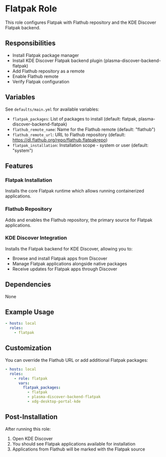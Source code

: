 # Flatpak Role

This role configures Flatpak with Flathub repository and the KDE Discover Flatpak backend.

## Responsibilities

- Install Flatpak package manager
- Install KDE Discover Flatpak backend plugin (plasma-discover-backend-flatpak)
- Add Flathub repository as a remote
- Enable Flathub remote
- Verify Flatpak configuration

## Variables

See `defaults/main.yml` for available variables:

- `flatpak_packages`: List of packages to install (default: flatpak, plasma-discover-backend-flatpak)
- `flathub_remote_name`: Name for the Flathub remote (default: "flathub")
- `flathub_remote_url`: URL to Flathub repository (default: https://dl.flathub.org/repo/flathub.flatpakrepo)
- `flatpak_installation`: Installation scope - system or user (default: "system")

## Features

### Flatpak Installation
Installs the core Flatpak runtime which allows running containerized applications.

### Flathub Repository
Adds and enables the Flathub repository, the primary source for Flatpak applications.

### KDE Discover Integration
Installs the Flatpak backend for KDE Discover, allowing you to:
- Browse and install Flatpak apps from Discover
- Manage Flatpak applications alongside native packages
- Receive updates for Flatpak apps through Discover

## Dependencies

None

## Example Usage

```yaml
- hosts: local
  roles:
    - flatpak
```

## Customization

You can override the Flathub URL or add additional Flatpak packages:

```yaml
- hosts: local
  roles:
    - role: flatpak
      vars:
        flatpak_packages:
          - flatpak
          - plasma-discover-backend-flatpak
          - xdg-desktop-portal-kde
```

## Post-Installation

After running this role:
1. Open KDE Discover
2. You should see Flatpak applications available for installation
3. Applications from Flathub will be marked with the Flatpak source
